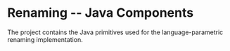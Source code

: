 Renaming -- Java Components
========================

The project contains the Java primitives used for the language-parametric renaming implementation.
